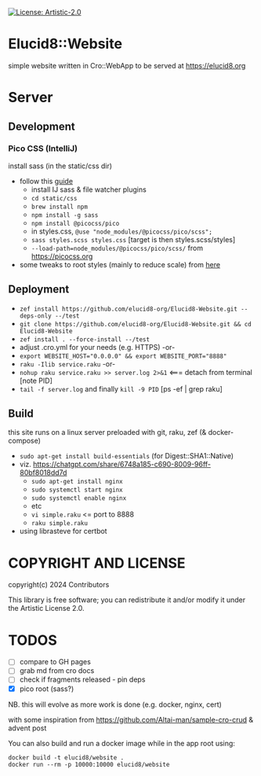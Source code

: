 [![License: Artistic-2.0](https://img.shields.io/badge/License-Artistic%202.0-0298c3.svg)](https://opensource.org/licenses/Artistic-2.0)

# Elucid8::Website

simple website written in Cro::WebApp to be served at https://elucid8.org

# Server

## Development

### Pico CSS (IntelliJ)
install sass (in the static/css dir)
  - follow this [guide](https://www.jetbrains.com/help/webstorm/transpiling-sass-less-and-scss-to-css.html)
    - install IJ sass & file watcher plugins
    - `cd static/css`
    - `brew install npm`
    - `npm install -g sass`
    - `npm install @picocss/pico`
    - in styles.css, `@use "node_modules/@picocss/pico/scss";`
    - `sass styles.scss styles.css`  [target is then styles.scss/styles]
    - `--load-path=node_modules/@picocss/pico/scss/`
from https://picocss.org
  - some tweaks to root styles (mainly to reduce scale) from [here](https://github.com/picocss/pico/discussions/482)

## Deployment
- `zef install https://github.com/elucid8-org/Elucid8-Website.git --deps-only --/test`
- `git clone https://github.com/elucid8-org/Elucid8-Website.git && cd Elucid8-Website`
- `zef install . --force-install --/test`
- adjust .cro.yml for your needs (e.g. HTTPS) -or-
- `export WEBSITE_HOST="0.0.0.0" && export WEBSITE_PORT="8888"`
- `raku -Ilib service.raku` -or-
- `nohup raku service.raku >> server.log 2>&1`  <=== detach from terminal [note PID]
- `tail -f server.log` and finally `kill -9 PID`  [ps -ef | grep raku]

## Build
this site runs on a linux server preloaded with git, raku, zef (& docker-compose)
- `sudo apt-get install build-essentials` (for Digest::SHA1::Native)
- viz. https://chatgpt.com/share/6748a185-c690-8009-96ff-80bf8018dd7d
  - `sudo apt-get install nginx`
  - `sudo systemctl start nginx`
  - `sudo systemctl enable nginx`
  - etc
  - `vi simple.raku`   <= port to 8888   
  - `raku simple.raku`
- using librasteve for certbot

# COPYRIGHT AND LICENSE

copyright(c) 2024 Contributors

This library is free software; you can redistribute it and/or modify it under the Artistic License 2.0.


# TODOS
- [ ] compare to GH pages
- [ ] grab md from cro docs
- [ ] check if fragments released - pin deps
- [x] pico root (sass?)

NB. this will evolve as more work is done (e.g. docker, nginx, cert)

with some inspiration from https://github.com/Altai-man/sample-cro-crud & advent post

You can also build and run a docker image while in the app root using:

```
docker build -t elucid8/website .
docker run --rm -p 10000:10000 elucid8/website
```
